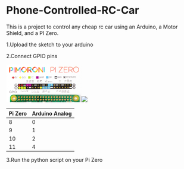 # Phone-Controlled-RC-Car


This is a project to control any cheap rc car using an Arduino, a Motor Shield, and a PI Zero.

1.Upload the sketch to your arduino

2.Connect GPIO pins

<img src="https://github.com/jdial1/Phone-Controlled-RC-Car/blob/master/PI-Zero-GPIO-PINOUT.PNG" width="40%"></img><img src="http://artofcircuits.com/wp-content/uploads/2014/03/L293D-motor-shield-2.jpg" width="40%"></img>


  Pi Zero   | Arduino Analog
  ---|---
    8     |       0
    9      |      1
    10    |       2
    11      |      4
                
3.Run the python script on your Pi Zero
